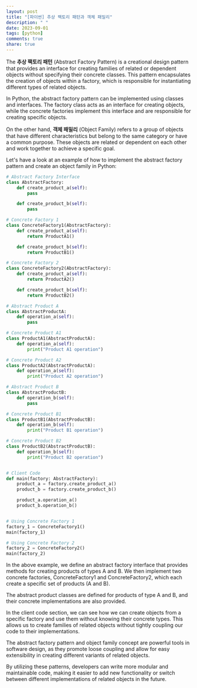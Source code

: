 ```yaml
---
layout: post
title: "[파이썬] 추상 팩토리 패턴과 객체 패밀리"
description: " "
date: 2023-09-01
tags: [python]
comments: true
share: true
---
```


The **추상 팩토리 패턴** (Abstract Factory Pattern) is a creational design pattern that provides an interface for creating families of related or dependent objects without specifying their concrete classes. This pattern encapsulates the creation of objects within a factory, which is responsible for instantiating different types of related objects.

In Python, the abstract factory pattern can be implemented using classes and interfaces. The factory class acts as an interface for creating objects, while the concrete factories implement this interface and are responsible for creating specific objects.

On the other hand, **객체 패밀리** (Object Family) refers to a group of objects that have different characteristics but belong to the same category or have a common purpose. These objects are related or dependent on each other and work together to achieve a specific goal.

Let's have a look at an example of how to implement the abstract factory pattern and create an object family in Python:

```python
# Abstract Factory Interface
class AbstractFactory:
    def create_product_a(self):
        pass

    def create_product_b(self):
        pass

# Concrete Factory 1
class ConcreteFactory1(AbstractFactory):
    def create_product_a(self):
        return ProductA1()

    def create_product_b(self):
        return ProductB1()

# Concrete Factory 2
class ConcreteFactory2(AbstractFactory):
    def create_product_a(self):
        return ProductA2()

    def create_product_b(self):
        return ProductB2()

# Abstract Product A
class AbstractProductA:
    def operation_a(self):
        pass

# Concrete Product A1
class ProductA1(AbstractProductA):
    def operation_a(self):
        print("Product A1 operation")

# Concrete Product A2
class ProductA2(AbstractProductA):
    def operation_a(self):
        print("Product A2 operation")

# Abstract Product B
class AbstractProductB:
    def operation_b(self):
        pass

# Concrete Product B1
class ProductB1(AbstractProductB):
    def operation_b(self):
        print("Product B1 operation")

# Concrete Product B2
class ProductB2(AbstractProductB):
    def operation_b(self):
        print("Product B2 operation")


# Client Code
def main(factory: AbstractFactory):
    product_a = factory.create_product_a()
    product_b = factory.create_product_b()

    product_a.operation_a()
    product_b.operation_b()


# Using Concrete Factory 1
factory_1 = ConcreteFactory1()
main(factory_1)

# Using Concrete Factory 2
factory_2 = ConcreteFactory2()
main(factory_2)
```

In the above example, we define an abstract factory interface that provides methods for creating products of types A and B. We then implement two concrete factories, ConcreteFactory1 and ConcreteFactory2, which each create a specific set of products (A and B).

The abstract product classes are defined for products of type A and B, and their concrete implementations are also provided.

In the client code section, we can see how we can create objects from a specific factory and use them without knowing their concrete types. This allows us to create families of related objects without tightly coupling our code to their implementations.

The abstract factory pattern and object family concept are powerful tools in software design, as they promote loose coupling and allow for easy extensibility in creating different variants of related objects.

By utilizing these patterns, developers can write more modular and maintainable code, making it easier to add new functionality or switch between different implementations of related objects in the future.